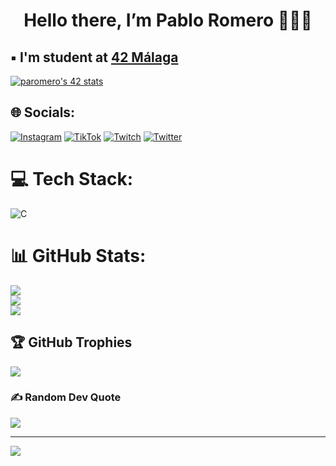 <h1 align="center"> Hello there, I’m Pablo Romero 🙋🏻‍♂️ </h1>

## ▪️ I'm student at [42 Málaga](https://www.42malaga.com/)
[![paromero's 42 stats](https://badge.mediaplus.ma/greenbinary/paromero?1337Badge=off&UM6P=off)](https://github.com/oakoudad/badge42)


## 🌐 Socials:
[![Instagram](https://img.shields.io/badge/Instagram-%23E4405F.svg?logo=Instagram&logoColor=white)](https://instagram.com/pablopons20) [![TikTok](https://img.shields.io/badge/TikTok-%23000000.svg?logo=TikTok&logoColor=white)](https://tiktok.com/@pablopons94) [![Twitch](https://img.shields.io/badge/Twitch-%239146FF.svg?logo=Twitch&logoColor=white)](https://twitch.tv/Kenobi1i) [![Twitter](https://img.shields.io/badge/Twitter-%231DA1F2.svg?logo=Twitter&logoColor=white)](https://twitter.com/PabloPons18) 

# 💻 Tech Stack:
![C](https://img.shields.io/badge/c-%2300599C.svg?style=for-the-badge&logo=c&logoColor=white)
# 📊 GitHub Stats:
![](https://github-readme-stats.vercel.app/api?username=Kenobiiii&theme=dark&hide_border=false&include_all_commits=true&count_private=true)<br/>
![](https://github-readme-streak-stats.herokuapp.com/?user=Kenobiiii&theme=dark&hide_border=false)<br/>
![](https://github-readme-stats.vercel.app/api/top-langs/?username=Kenobiiii&theme=dark&hide_border=false&include_all_commits=true&count_private=true&layout=compact)

## 🏆 GitHub Trophies
![](https://github-profile-trophy.vercel.app/?username=Kenobiiii&theme=radical&no-frame=false&no-bg=true&margin-w=4)

### ✍️ Random Dev Quote
![](https://quotes-github-readme.vercel.app/api?type=horizontal&theme=radical)

---
[![](https://visitcount.itsvg.in/api?id=Kenobiiii&icon=2&color=0)](https://visitcount.itsvg.in)

<!-- Proudly created with GPRM ( https://gprm.itsvg.in ) -->
